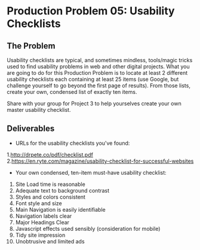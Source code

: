 # Production Problem 05: Usability Checklists

## The Problem

Usability checklists are typical, and sometimes mindless, tools/magic tricks used to find usability
problems in web and other digital projects. What you are going to do for this Production Problem is
to locate at least 2 different usability checklists each containing at least 25 items (use Google,
but challenge yourself to go beyond the first page of results). From those lists, create your own,
condensed list of exactly ten items.

Share with your group for Project 3 to help yourselves create
your own master usability checklist.

## Deliverables

* URLs for the usability checklists you've found:

1.http://drpete.co/pdf/checklist.pdf
2.https://en.ryte.com/magazine/usability-checklist-for-successful-websites

* Your own condensed, ten-item must-have usability checklist:

1. Site Load time is reasonable
2. Adequate text to background contrast
3. Styles and colors consistent
4. Font style and size
5. Main Navigation is easily identifiable
6. Navigation labels clear
7. Major Headings Clear
8. Javascript effects used sensibly (consideration for mobile)
9. Tidy site impression
10. Unobtrusive and limited ads

